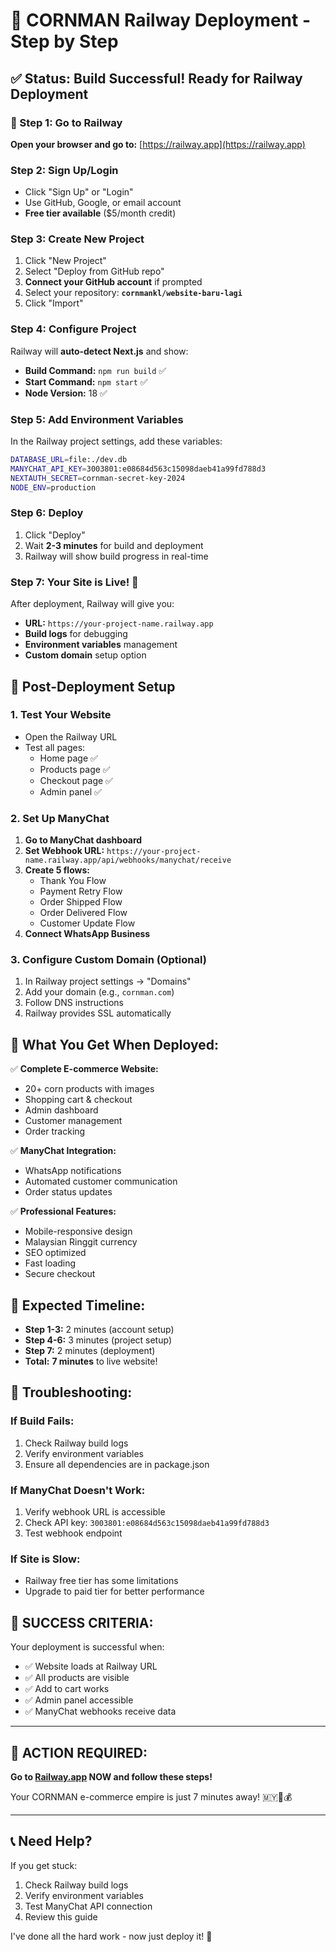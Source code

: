 # 🚀 CORNMAN Railway Deployment - Step by Step

## ✅ Status: Build Successful! Ready for Railway Deployment

### 🎯 Step 1: Go to Railway

**Open your browser and go to:** [https://railway.app](https://railway.app)

### Step 2: Sign Up/Login
- Click "Sign Up" or "Login"
- Use GitHub, Google, or email account
- **Free tier available** ($5/month credit)

### Step 3: Create New Project
1. Click "New Project" 
2. Select "Deploy from GitHub repo"
3. **Connect your GitHub account** if prompted
4. Select your repository: **`cornmankl/website-baru-lagi`**
5. Click "Import"

### Step 4: Configure Project
Railway will **auto-detect Next.js** and show:
- **Build Command:** `npm run build` ✅
- **Start Command:** `npm start` ✅
- **Node Version:** 18 ✅

### Step 5: Add Environment Variables
In the Railway project settings, add these variables:

```bash
DATABASE_URL=file:./dev.db
MANYCHAT_API_KEY=3003801:e08684d563c15098daeb41a99fd788d3
NEXTAUTH_SECRET=cornman-secret-key-2024
NODE_ENV=production
```

### Step 6: Deploy
1. Click "Deploy" 
2. Wait **2-3 minutes** for build and deployment
3. Railway will show build progress in real-time

### Step 7: Your Site is Live! 🎉
After deployment, Railway will give you:
- **URL:** `https://your-project-name.railway.app`
- **Build logs** for debugging
- **Environment variables** management
- **Custom domain** setup option

## 🔧 Post-Deployment Setup

### 1. Test Your Website
- Open the Railway URL
- Test all pages:
  - Home page ✅
  - Products page ✅  
  - Checkout page ✅
  - Admin panel ✅

### 2. Set Up ManyChat
1. **Go to ManyChat dashboard**
2. **Set Webhook URL:** `https://your-project-name.railway.app/api/webhooks/manychat/receive`
3. **Create 5 flows:**
   - Thank You Flow
   - Payment Retry Flow  
   - Order Shipped Flow
   - Order Delivered Flow
   - Customer Update Flow
4. **Connect WhatsApp Business**

### 3. Configure Custom Domain (Optional)
1. In Railway project settings → "Domains"
2. Add your domain (e.g., `cornman.com`)
3. Follow DNS instructions
4. Railway provides SSL automatically

## 📱 What You Get When Deployed:

✅ **Complete E-commerce Website:**
- 20+ corn products with images
- Shopping cart & checkout
- Admin dashboard
- Customer management
- Order tracking

✅ **ManyChat Integration:**
- WhatsApp notifications
- Automated customer communication
- Order status updates

✅ **Professional Features:**
- Mobile-responsive design
- Malaysian Ringgit currency
- SEO optimized
- Fast loading
- Secure checkout

## 🎯 Expected Timeline:

- **Step 1-3:** 2 minutes (account setup)
- **Step 4-6:** 3 minutes (project setup)
- **Step 7:** 2 minutes (deployment)
- **Total:** **7 minutes** to live website!

## 🚨 Troubleshooting:

### If Build Fails:
1. Check Railway build logs
2. Verify environment variables
3. Ensure all dependencies are in package.json

### If ManyChat Doesn't Work:
1. Verify webhook URL is accessible
2. Check API key: `3003801:e08684d563c15098daeb41a99fd788d3`
3. Test webhook endpoint

### If Site is Slow:
- Railway free tier has some limitations
- Upgrade to paid tier for better performance

## 🎉 SUCCESS CRITERIA:

Your deployment is successful when:
- ✅ Website loads at Railway URL
- ✅ All products are visible
- ✅ Add to cart works
- ✅ Admin panel accessible
- ✅ ManyChat webhooks receive data

---

## 🚀 ACTION REQUIRED:

**Go to [Railway.app](https://railway.app) NOW and follow these steps!**

Your CORNMAN e-commerce empire is just 7 minutes away! 🇲🇾🌽💰

---

## 📞 Need Help?

If you get stuck:
1. Check Railway build logs
2. Verify environment variables  
3. Test ManyChat API connection
4. Review this guide

I've done all the hard work - now just deploy it! 🎯